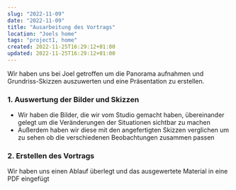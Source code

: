 ```yaml
---
slug: "2022-11-09"
date: "2022-11-09"
title: "Ausarbeitung des Vortrags"
location: "Joels home"
tags: "project1, home"
created: 2022-11-25T16:29:12+01:00
updated: 2022-11-25T16:29:12+01:00
---
```



Wir haben uns bei Joel getroffen um die Panorama aufnahmen und Grundriss-Skizzen auszuwerten und eine Präsentation zu erstellen.

### 1. Auswertung der Bilder und Skizzen
- Wir haben die Bilder, die wir vom Studio gemacht haben, übereinander gelegt um die Veränderungen der Situationen sichtbar zu machen
- Außerdem haben wir diese mit den angefertigten Skizzen verglichen um zu sehen ob die verschiedenen Beobachtungen zusammen passen

### 2. Erstellen des Vortrags
Wir haben uns einen Ablauf überlegt und das ausgewertete Material in eine PDF eingefügt
